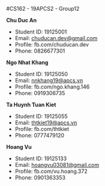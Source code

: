 #CS162 - 19APCS2 - Group12

**Chu Duc An**

- Student ID: 19125001
- Email: chuducan.dev@gmail.com
- Profile: fb.com/chuducan.dev
- Phone: 0826677301


**Ngo Nhat Khang**

- Student ID: 19125050
- Email: nnkhang19@apcs.vn
- Profile: fb.com/ngo.khang.146
- Phone: 0919306735

**Ta Huynh Tuan Kiet**

- Student ID: 19125055
- Email: thtkiet19@apcs.vn
- Profile: fb.com/thtkiet
- Phone: 0777479120

**Hoang Vu**

- Student ID: 19125133
- Email: hoangvu03081@gmail.com
- Profile: fb.com/vu.hoang.372
- Phone: 0901363353
